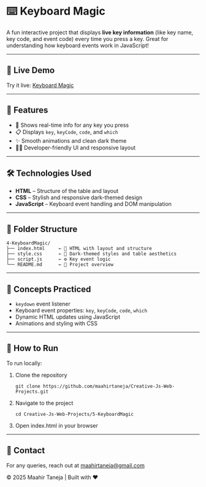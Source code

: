 # ⌨️ Keyboard Magic

A fun interactive project that displays **live key information** (like key name, key code, and event code) every time you press a key. Great for understanding how keyboard events work in JavaScript!

---

## 🚀 Live Demo  
Try it live: [Keyboard Magic](https://maahirtaneja.github.io/Creative-Js-Web-Projects/5-KeyboardMagic)

---

## 📌 Features  
- 🧠 Shows real-time info for any key you press  
- 📋 Displays `key`, `keyCode`, `code`, and `which`  
- ✨ Smooth animations and clean dark theme  
- 🧑‍💻 Developer-friendly UI and responsive layout

---

## 🛠️ Technologies Used  
- **HTML** – Structure of the table and layout  
- **CSS** – Stylish and responsive dark-themed design  
- **JavaScript** – Keyboard event handling and DOM manipulation

---

## 📂 Folder Structure  

```
4-KeyboardMagic/
├── index.html     ← 📄 HTML with layout and structure
├── style.css      ← 🎨 Dark-themed styles and table aesthetics
├── script.js      ← ⚙️ Key event logic
└── README.md      ← 📘 Project overview

```
---

## 🧠 Concepts Practiced  
- `keydown` event listener  
- Keyboard event properties: `key`, `keyCode`, `code`, `which`  
- Dynamic HTML updates using JavaScript  
- Animations and styling with CSS

---

## 📝 How to Run  

To run locally:  
1. Clone the repository  
   ```
   git clone https://github.com/maahirtaneja/Creative-Js-Web-Projects.git
2. Navigate to the project 
     ```
   cd Creative-Js-Web-Projects/5-KeyboardMagic
3.	Open index.html in your browser

---

## 📧 Contact

For any queries, reach out at maahirtaneja@gmail.com

© 2025 Maahir Taneja | Built with ❤️
